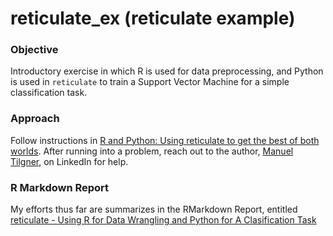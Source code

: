 # reticulate_ex (reticulate example)

### Objective ###
Introductory exercise in which R is used for data preprocessing, and Python is used in `reticulate` to train a Support Vector Machine for a simple classification task.

### Approach ###
Follow instructions in [R and Python: Using reticulate to get the best of both worlds](https://www.statworx.com/de/blog/r-and-python-using-reticulate-to-get-the-best-of-both-worlds/). After running into a problem, reach out to the author, [Manuel Tilgner](https://www.linkedin.com/in/manuel-tilgner-93616b101/?msgConversationId=6651730593560178688&msgOverlay=true), on LinkedIn for help.

### R Markdown Report

My efforts thus far are summarizes in the RMarkdown Report, entitled [reticulate - Using R for Data Wrangling and Python for A Clasification Task](html/Reticulate_RdataWrangling_PythonPredictions.html)
